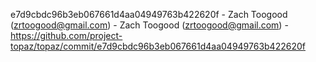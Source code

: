 e7d9cbdc96b3eb067661d4aa04949763b422620f - Zach Toogood (zrtoogood@gmail.com) - Zach Toogood (zrtoogood@gmail.com) - https://github.com/project-topaz/topaz/commit/e7d9cbdc96b3eb067661d4aa04949763b422620f
